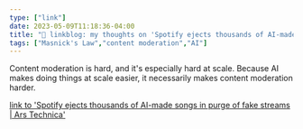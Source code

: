 ```yaml
---
type: ["link"]
date: 2023-05-09T11:18:36-04:00
title: "🔗 linkblog: my thoughts on 'Spotify ejects thousands of AI-made songs in purge of fake streams | Ars Technica'"
tags: ["Masnick's Law","content moderation","AI"]
---
```

Content moderation is hard, and it's especially hard at scale. Because AI makes doing things at scale easier, it necessarily makes content moderation harder.  
 

[link to 'Spotify ejects thousands of AI-made songs in purge of fake streams | Ars Technica'](https://arstechnica.com/information-technology/2023/05/spotify-ejects-thousands-of-ai-made-songs-in-purge-of-fake-streams/)
